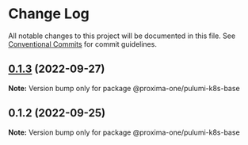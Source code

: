 # Change Log

All notable changes to this project will be documented in this file.
See [Conventional Commits](https://conventionalcommits.org) for commit guidelines.

## [0.1.3](https://github.com/proxima-one/pulumi-components/compare/@proxima-one/pulumi-k8s-base@0.1.2...@proxima-one/pulumi-k8s-base@0.1.3) (2022-09-27)

**Note:** Version bump only for package @proxima-one/pulumi-k8s-base





## 0.1.2 (2022-09-25)

**Note:** Version bump only for package @proxima-one/pulumi-k8s-base
